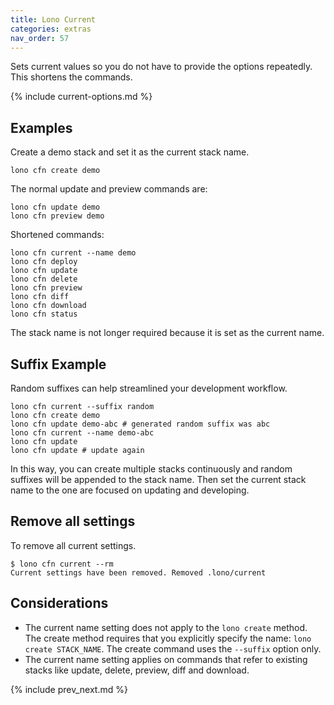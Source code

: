 ```yaml
---
title: Lono Current
categories: extras
nav_order: 57
---
```


Sets current values so you do not have to provide the options repeatedly.  This shortens the commands.

{% include current-options.md %}

## Examples

Create a demo stack and set it as the current stack name.

    lono cfn create demo

The normal update and preview commands are:

    lono cfn update demo
    lono cfn preview demo

Shortened commands:

    lono cfn current --name demo
    lono cfn deploy
    lono cfn update
    lono cfn delete
    lono cfn preview
    lono cfn diff
    lono cfn download
    lono cfn status

The stack name is not longer required because it is set as the current name.

## Suffix Example

Random suffixes can help streamlined your development workflow.

    lono cfn current --suffix random
    lono cfn create demo
    lono cfn update demo-abc # generated random suffix was abc
    lono cfn current --name demo-abc
    lono cfn update
    lono cfn update # update again

In this way, you can create multiple stacks continuously and random suffixes will be appended to the stack name. Then set the current stack name to the one are focused on updating and developing.

## Remove all settings

To remove all current settings.

    $ lono cfn current --rm
    Current settings have been removed. Removed .lono/current

## Considerations

* The current name setting does not apply to the `lono create` method. The create method requires that you explicitly specify the name: `lono create STACK_NAME`. The create command uses the `--suffix` option only.
* The current name setting applies on commands that refer to existing stacks like update, delete, preview, diff and download.

{% include prev_next.md %}
